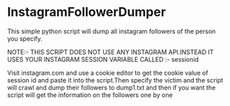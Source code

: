 # InstagramFollowerDumper
This simple python script will dump all instagram followers of the person you specify.


NOTE:- THIS SCRIPT DOES NOT USE ANY INSTAGRAM API.INSTEAD IT USES YOUR INSTAGRAM SESSION VARIABLE CALLED  :- sessionid


Visit instagram.com and use a cookie editor to get the cookie value of session id and paste it into the script.Then specify the victim and the script will crawl and dump their followers to dump1.txt and then if you want the script will get the information on the followers one by one

